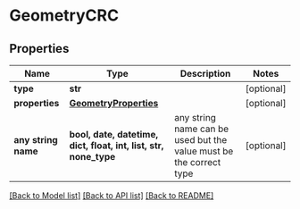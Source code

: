 # GeometryCRC


## Properties
Name | Type | Description | Notes
------------ | ------------- | ------------- | -------------
**type** | **str** |  | [optional] 
**properties** | [**GeometryProperties**](GeometryProperties.md) |  | [optional] 
**any string name** | **bool, date, datetime, dict, float, int, list, str, none_type** | any string name can be used but the value must be the correct type | [optional]

[[Back to Model list]](../README.md#documentation-for-models) [[Back to API list]](../README.md#documentation-for-api-endpoints) [[Back to README]](../README.md)


